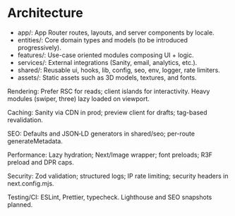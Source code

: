# Architecture

- app/: App Router routes, layouts, and server components by locale.
- entities/: Core domain types and models (to be introduced progressively).
- features/: Use-case oriented modules composing UI + logic.
- services/: External integrations (Sanity, email, analytics, etc.).
- shared/: Reusable ui, hooks, lib, config, seo, env, logger, rate limiters.
- assets/: Static assets such as 3D models, textures, and fonts.

Rendering: Prefer RSC for reads; client islands for interactivity. Heavy modules (swiper, three) lazy loaded on viewport.

Caching: Sanity via CDN in prod; preview client for drafts; tag-based revalidation.

SEO: Defaults and JSON‑LD generators in shared/seo; per-route generateMetadata.

Performance: Lazy hydration; Next/Image wrapper; font preloads; R3F preload and DPR caps.

Security: Zod validation; structured logs; IP rate limiting; security headers in next.config.mjs.

Testing/CI: ESLint, Prettier, typecheck. Lighthouse and SEO snapshots planned.

